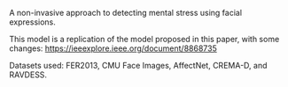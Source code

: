 A non-invasive approach to detecting mental stress using facial expressions. 

This model is a replication of the model proposed in this paper, with some changes: https://ieeexplore.ieee.org/document/8868735

Datasets used: FER2013, CMU Face Images, AffectNet, CREMA-D, and RAVDESS.
